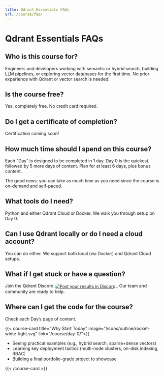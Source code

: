 ```yaml
---
title: Qdrant Essentials FAQs
url: /course/faq/
---
```


# Qdrant Essentials FAQs

## Who is this course for?

Engineers and developers working with semantic or hybrid search, building LLM pipelines, or exploring vector databases for the first time. No prior experience with Qdrant or vector search is needed.

## Is the course free?

Yes, completely free. No credit card required.

## Do I get a certificate of completion? 

Certification coming soon!

## How much time should I spend on this course?

Each "Day" is designed to be completed in 1 day. Day 0 is the quickest, followed by 5 more days of content. Plan for at least 6 days, plus bonus content.

The good news: you can take as much time as you need since the course is on-demand and self-paced.

## What tools do I need?

Python and either Qdrant Cloud or Docker. We walk you through setup on Day 0.

## Can I use Qdrant locally or do I need a cloud account?

You can do either. We support both local (via Docker) and Qdrant Cloud setups.

## What if I get stuck or have a question?

Join the Qdrant Discord <a href="https://discord.com/invite/qdrant" target="_blank" rel="noopener noreferrer" aria-label="Qdrant Discord"> <img src="https://img.shields.io/badge/Qdrant%20Discord-5865F2?style=flat&logo=discord&logoColor=white&labelColor=5865F2&color=5865F2"
    alt="Post your results in Discord"
    style="display:inline; margin:0; vertical-align:middle; border-radius:9999px;" /> </a>. Our team and community are ready to help.

## Where can I get the code for the course? 

Check each Day’s page of content.

{{< course-card
title="Why Start Today"
image="/icons/outline/rocket-white-light.svg"
link="/course/day-0/">}}

- Seeing practical examples (e.g., hybrid search, sparse+dense vectors)
- Learning key deployment tactics (multi-node clusters, on-disk indexing, RBAC)
- Building a final portfolio-grade project to showcase

{{< /course-card >}}
